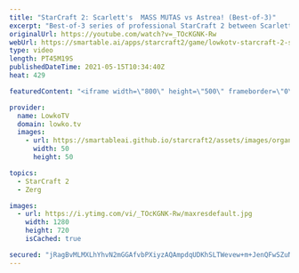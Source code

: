 ```yaml
---
title: "StarCraft 2: Scarlett's  MASS MUTAS vs Astrea! (Best-of-3)"
excerpt: "Best-of-3 series of professional StarCraft 2 between Scarlett and Astrea. In this series Scarlett goes for several types of aggression (Queen pushes, Swarm Hosts and Mutalisks) to prevent the game from going to the late game.  Support my work on Patreon: http://www.patreon.com/lowkotv Become a YouTube"
originalUrl: https://youtube.com/watch?v=_TOcKGNK-Rw
webUrl: https://smartable.ai/apps/starcraft2/game/lowkotv-starcraft-2-scarletts-mass-mutas-vs-astrea-best-of-3/
type: video
length: PT45M19S
publishedDateTime: 2021-05-15T10:34:40Z
heat: 429

featuredContent: "<iframe width=\"800\" height=\"500\" frameborder=\"0\" src=\"https://www.youtube.com/embed/_TOcKGNK-Rw\" allow=\"accelerometer; autoplay; encrypted-media; gyroscope; picture-in-picture\" allowfullscreen></iframe>"

provider:
  name: LowkoTV
  domain: lowko.tv
  images:
    - url: https://smartableai.github.io/starcraft2/assets/images/organizations/lowko.tv-50x50.jpg
      width: 50
      height: 50

topics:
  - StarCraft 2
  - Zerg

images:
  - url: https://i.ytimg.com/vi/_TOcKGNK-Rw/maxresdefault.jpg
    width: 1280
    height: 720
    isCached: true

secured: "jRagBvMLMXLhYhvN2mGGAfvbPXiyzAQAmpdqUDKhSLTWevew+m+JenQFwSZuNFuBeUqQHvLyXMYE+A10p242rRB2mC2Q1bN+lbT3FUjJi1yxNZTZ5qEC0YTTHb6SlkPYJxi9d6FhQ7yMedonw3JT+J9ewfFcLi8OQ5dUUOmCCqKsmmO9K+lg1BKUCgi8cmpiQ1QTJvua/jZgi83ImdPn76MEq97EodGYvhu1HjSHuHqdlMXbcpKbqfd7qaAJVaK14MveFMoAm0kXKhXXL2354v5+JoobGxBHcl1QnW1pRgvOg5UzXi239L/T5UCL8mpehRygjPwvgawizEyHLfZdxT3YWTSDf0JR+0IE+gsVf4pEw4C3bGvexY75u2umiiQOmF4h47nRX3WOmgdmi6PbuGhcIaDaoA8DaahjM6/n/10=;Bn9iGq2Oj82L++MMRVN6yQ=="
---
```


